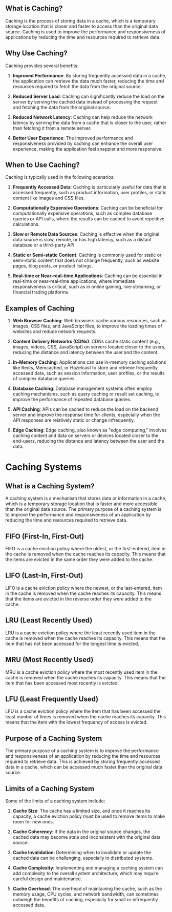 ## What is Caching?
Caching is the process of storing data in a cache, which is a temporary storage location that is closer and faster to access than the original data source. Caching is used to improve the performance and responsiveness of applications by reducing the time and resources required to retrieve data.

## Why Use Caching?
Caching provides several benefits:

1. **Improved Performance**: By storing frequently accessed data in a cache, the application can retrieve the data much faster, reducing the time and resources required to fetch the data from the original source.

2. **Reduced Server Load**: Caching can significantly reduce the load on the server by serving the cached data instead of processing the request and fetching the data from the original source.

3. **Reduced Network Latency**: Caching can help reduce the network latency by serving the data from a cache that is closer to the user, rather than fetching it from a remote server.

4. **Better User Experience**: The improved performance and responsiveness provided by caching can enhance the overall user experience, making the application feel snappier and more responsive.

## When to Use Caching?
Caching is typically used in the following scenarios:

1. **Frequently Accessed Data**: Caching is particularly useful for data that is accessed frequently, such as product information, user profiles, or static content like images and CSS files.

2. **Computationally Expensive Operations**: Caching can be beneficial for computationally expensive operations, such as complex database queries or API calls, where the results can be cached to avoid repetitive calculations.

3. **Slow or Remote Data Sources**: Caching is effective when the original data source is slow, remote, or has high latency, such as a distant database or a third-party API.

4. **Static or Semi-static Content**: Caching is commonly used for static or semi-static content that does not change frequently, such as website pages, blog posts, or product listings.

5. **Real-time or Near-real-time Applications**: Caching can be essential in real-time or near-real-time applications, where immediate responsiveness is critical, such as in online gaming, live-streaming, or financial trading platforms.

## Examples of Caching

1. **Web Browser Caching**: Web browsers cache various resources, such as images, CSS files, and JavaScript files, to improve the loading times of websites and reduce network requests.

2. **Content Delivery Networks (CDNs)**: CDNs cache static content (e.g., images, videos, CSS, JavaScript) on servers located closer to the users, reducing the distance and latency between the user and the content.

3. **In-Memory Caching**: Applications can use in-memory caching solutions like Redis, Memcached, or Hazelcast to store and retrieve frequently accessed data, such as session information, user profiles, or the results of complex database queries.

4. **Database Caching**: Database management systems often employ caching mechanisms, such as query caching or result set caching, to improve the performance of repeated database queries.

5. **API Caching**: APIs can be cached to reduce the load on the backend server and improve the response time for clients, especially when the API responses are relatively static or change infrequently.

6. **Edge Caching**: Edge caching, also known as "edge computing," involves caching content and data on servers or devices located closer to the end-users, reducing the distance and latency between the user and the data.

# Caching Systems

## What is a Caching System?
A caching system is a mechanism that stores data or information in a cache, which is a temporary storage location that is faster and more accessible than the original data source. The primary purpose of a caching system is to improve the performance and responsiveness of an application by reducing the time and resources required to retrieve data.

## FIFO (First-In, First-Out)
FIFO is a cache eviction policy where the oldest, or the first-entered, item in the cache is removed when the cache reaches its capacity. This means that the items are evicted in the same order they were added to the cache.

## LIFO (Last-In, First-Out)
LIFO is a cache eviction policy where the newest, or the last-entered, item in the cache is removed when the cache reaches its capacity. This means that the items are evicted in the reverse order they were added to the cache.

## LRU (Least Recently Used)
LRU is a cache eviction policy where the least recently used item in the cache is removed when the cache reaches its capacity. This means that the item that has not been accessed for the longest time is evicted.

## MRU (Most Recently Used)
MRU is a cache eviction policy where the most recently used item in the cache is removed when the cache reaches its capacity. This means that the item that has been accessed most recently is evicted.

## LFU (Least Frequently Used)
LFU is a cache eviction policy where the item that has been accessed the least number of times is removed when the cache reaches its capacity. This means that the item with the lowest frequency of access is evicted.

## Purpose of a Caching System
The primary purpose of a caching system is to improve the performance and responsiveness of an application by reducing the time and resources required to retrieve data. This is achieved by storing frequently accessed data in a cache, which can be accessed much faster than the original data source.

## Limits of a Caching System
Some of the limits of a caching system include:

1. **Cache Size**: The cache has a limited size, and once it reaches its capacity, a cache eviction policy must be used to remove items to make room for new ones.

2. **Cache Coherency**: If the data in the original source changes, the cached data may become stale and inconsistent with the original data source.

3. **Cache Invalidation**: Determining when to invalidate or update the cached data can be challenging, especially in distributed systems.

4. **Cache Complexity**: Implementing and managing a caching system can add complexity to the overall system architecture, which may require careful design and maintenance.

5. **Cache Overhead**: The overhead of maintaining the cache, such as the memory usage, CPU cycles, and network bandwidth, can sometimes outweigh the benefits of caching, especially for small or infrequently accessed data.

